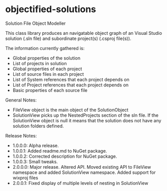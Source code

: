 objectified-solutions
=====================

Solution File Object Modeller

This class library produces an navigatable object graph of an Visual Studio solution (.sln file) and subordinate project(s) (.csproj file(s)).

The information currently gathered is:

- Global properties of the solution
- List of projects in solution
- Global properties of each project
- List of source files in each project
- List of System references that each project depends on
- List of Project references that each project depends on
- Basic properties of each source file


General Notes:
- FileView object is the main object of the SolutionObject
- SolutionView picks up the NestedProjects section of the sln file. If the SolutionView object is null it means that the solution does not have any solution folders defined.


Release Notes:
- 1.0.0.0: Alpha release.
- 1.0.0.1: Added readme.md to NuGet package.
- 1.0.0.2: Corrected description for NuGet package.
- 1.0.0.3: Small tweaks.
- 2.0.0.0: Major release. Altered API. Moved existing API to FileView namespace and added SolutionView namespace. Added support for wixproj files
- 2.0.0.1: Fixed display of multiple levels of nesting in SolutionView